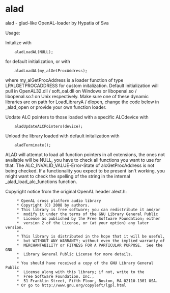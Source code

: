 # alad

alad - glad-like OpenAL-loader by Hypatia of Sva

Usage:

Initalize with

        aladLoadAL(NULL);

for default initialization, or with

        aladLoadAL(my_alGetProcAddress);

where my_alGetProcAddress is a loader function of type LPALGETPROCADDRESS for custom initalization.
Default initialization will pull in OpenAL32.dll / soft_oal.dll on Windows or libopenal.so / libopenal.so.1 on Unix respectively.
Make sure one of these dynamic libraries are on path for LoadLibraryA / dlopen, change the code below in _alad_open or provide your own function loader.

Uodate ALC pointers to those loaded with a specific ALCdevice with

        aladUpdateALCPointers(device);

Unload the library loaded with default initalization with

        aladTerminate();


ALAD will attempt to load all function pointers in all extensions, the ones not available will be NULL, you have to check all functions you want to use for that.
The ALC_INVALID_VALUE-Error-State of alcGetProcAddress is not being checked.
If a functionality you expect to be present isn't working, you might want to check the spelling of the string in the internal _alad_load_alc_functions function.



Copyright notice from the original OpenAL header alext.h:

         * OpenAL cross platform audio library
         * Copyright (C) 2008 by authors.
         * This library is free software; you can redistribute it and/or
         *  modify it under the terms of the GNU Library General Public
         *  License as published by the Free Software Foundation; either
         *  version 2 of the License, or (at your option) any later version.
         *
         * This library is distributed in the hope that it will be useful,
         *  but WITHOUT ANY WARRANTY; without even the implied warranty of
         *  MERCHANTABILITY or FITNESS FOR A PARTICULAR PURPOSE.  See the GNU
         *  Library General Public License for more details.
         *
         * You should have received a copy of the GNU Library General Public
         *  License along with this library; if not, write to the
         *  Free Software Foundation, Inc.,
         *  51 Franklin Street, Fifth Floor, Boston, MA 02110-1301 USA.
         * Or go to http://www.gnu.org/copyleft/lgpl.html

 
